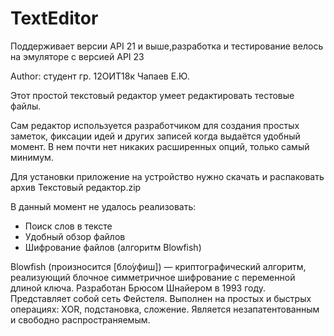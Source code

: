 # TextEditor
Поддерживает версии API 21 и выше,разработка и тестирование велось на эмуляторе с версией API 23 

Author: студент гр. 12ОИТ18к Чапаев Е.Ю.

Этот простой текстовый редактор умеет редактировать тестовые файлы.

Сам редактор используется разработчиком для создания простых заметок,
фиксации идей и других записей когда выдаётся удобный момент.
В нем почти нет никаких расширенных опций, только самый минимум.

Для установки приложение на устройство нужно скачать и распаковать архив Текстовый редактор.zip

В данный момент не удалось реализовать:
- Поиск слов в тексте
- Удобный обзор файлов
- Шифрование файлов (алгоритм Blowfish)

Blowfish (произносится [бло́уфиш]) — криптографический алгоритм, реализующий блочное симметричное шифрование с переменной длиной ключа.
Разработан Брюсом Шнайером в 1993 году. Представляет собой сеть Фейстеля.
Выполнен на простых и быстрых операциях: XOR, подстановка, сложение.
Является незапатентованным и свободно распространяемым.



